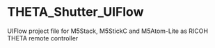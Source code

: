# THETA_Shutter_UIFlow
UIFlow project file for M5Stack, M5StickC and M5Atom-Lite as RICOH THETA remote controller
